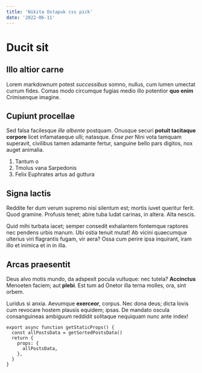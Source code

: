 ```yaml
---
title: 'Nikita Ostapuk css pick'
date: '2022-06-11'
---
```


# Ducit sit

## Illo altior carne

Lorem markdownum potest _successibus_ somno, nullus, cum lumen umectat currum
fides. Comas modo circumque fugias medio illo potentior **quo enim** Crimisenque
imagine.

## Cupiunt procellae

Sed falsa facilesque _ille albente_ postquam. Onusque securi **potuit tacitaque
corpore** licet infamataeque ulli; natasque. _Ense per_ Nini vota tamquam
superavit, civilibus tamen adamante fertur, sanguine bello pars digitos, nox
auget animalia.

1. Tantum o
2. Tmolus vana Sarpedonis
3. Felix Euphrates artus ad guttura

## Signa lactis

Reddite fer dum verum supremo nisi silentum est; mortis iuvet queritur ferit.
Quod gramine. Profusis tenet; abire tuba ludat carinas, in altera. Alta nescis.

Quid mihi turbata iacet; semper consedit exhalantem fontemque raptores nec
pendens urbis manum. Ubi ostia tenuit mutat! Ab vicini quaecumque ulterius viri
flagrantis fugam, vir aera? Ossa cum perire ipsa inquirant, iram illo et inimica
et in in illa.

## Arcas praesentit

Deus alvo motis mundo, da adspexit pocula vultuque: nec tutela? **Accinctus**
Menoeten faciem; aut **plebi**. Est tum ad Onetor illa terna molles, ora, sint
orbem.

Luridus si anxia. Aevumque **exerceor**, corpus. Nec dona deus; dicta Iovis cum
revocare hostem plausis equidem; ipsas. De mandato oscula consanguineas ambiguum
reddidit solitaque nequiquam nunc ante index!

```
export async function getStaticProps() {
  const allPostsData = getSortedPostsData()
  return {
    props: {
      allPostsData,
    },
  }
}

```
